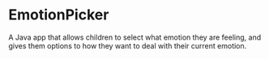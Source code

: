 # EmotionPicker
A Java app that allows children to select what emotion they are feeling, and gives them options to how they want to deal with their current emotion.
